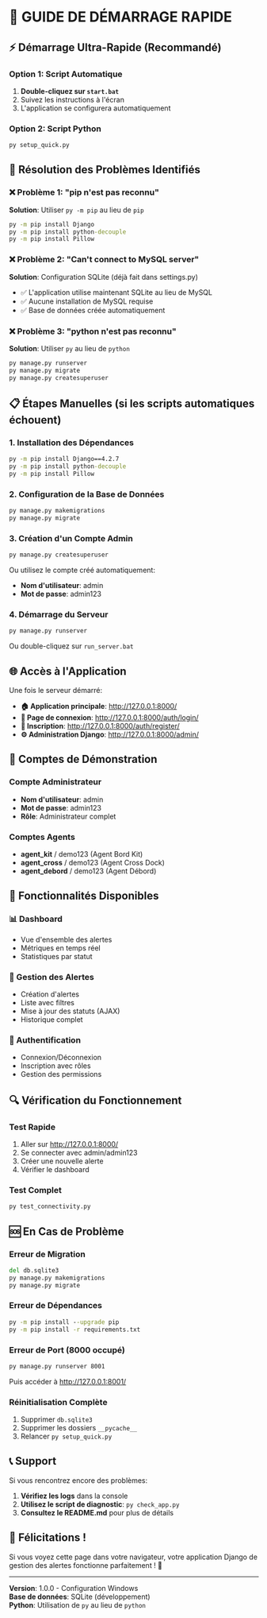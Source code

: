 # 🚀 GUIDE DE DÉMARRAGE RAPIDE

## ⚡ Démarrage Ultra-Rapide (Recommandé)

### Option 1: Script Automatique
1. **Double-cliquez sur `start.bat`**
2. Suivez les instructions à l'écran
3. L'application se configurera automatiquement

### Option 2: Script Python
```cmd
py setup_quick.py
```

## 🔧 Résolution des Problèmes Identifiés

### ❌ Problème 1: "pip n'est pas reconnu"
**Solution**: Utiliser `py -m pip` au lieu de `pip`
```cmd
py -m pip install Django
py -m pip install python-decouple
py -m pip install Pillow
```

### ❌ Problème 2: "Can't connect to MySQL server"
**Solution**: Configuration SQLite (déjà fait dans settings.py)
- ✅ L'application utilise maintenant SQLite au lieu de MySQL
- ✅ Aucune installation de MySQL requise
- ✅ Base de données créée automatiquement

### ❌ Problème 3: "python n'est pas reconnu"
**Solution**: Utiliser `py` au lieu de `python`
```cmd
py manage.py runserver
py manage.py migrate
py manage.py createsuperuser
```

## 📋 Étapes Manuelles (si les scripts automatiques échouent)

### 1. Installation des Dépendances
```cmd
py -m pip install Django==4.2.7
py -m pip install python-decouple
py -m pip install Pillow
```

### 2. Configuration de la Base de Données
```cmd
py manage.py makemigrations
py manage.py migrate
```

### 3. Création d'un Compte Admin
```cmd
py manage.py createsuperuser
```
Ou utilisez le compte créé automatiquement:
- **Nom d'utilisateur**: admin
- **Mot de passe**: admin123

### 4. Démarrage du Serveur
```cmd
py manage.py runserver
```
Ou double-cliquez sur `run_server.bat`

## 🌐 Accès à l'Application

Une fois le serveur démarré:

- **🏠 Application principale**: http://127.0.0.1:8000/
- **🔐 Page de connexion**: http://127.0.0.1:8000/auth/login/
- **📝 Inscription**: http://127.0.0.1:8000/auth/register/
- **⚙️ Administration Django**: http://127.0.0.1:8000/admin/

## 👥 Comptes de Démonstration

### Compte Administrateur
- **Nom d'utilisateur**: admin
- **Mot de passe**: admin123
- **Rôle**: Administrateur complet

### Comptes Agents
- **agent_kit** / demo123 (Agent Bord Kit)
- **agent_cross** / demo123 (Agent Cross Dock)
- **agent_debord** / demo123 (Agent Débord)

## 🎯 Fonctionnalités Disponibles

### 📊 Dashboard
- Vue d'ensemble des alertes
- Métriques en temps réel
- Statistiques par statut

### 🚨 Gestion des Alertes
- Création d'alertes
- Liste avec filtres
- Mise à jour des statuts (AJAX)
- Historique complet

### 👤 Authentification
- Connexion/Déconnexion
- Inscription avec rôles
- Gestion des permissions

## 🔍 Vérification du Fonctionnement

### Test Rapide
1. Aller sur http://127.0.0.1:8000/
2. Se connecter avec admin/admin123
3. Créer une nouvelle alerte
4. Vérifier le dashboard

### Test Complet
```cmd
py test_connectivity.py
```

## 🆘 En Cas de Problème

### Erreur de Migration
```cmd
del db.sqlite3
py manage.py makemigrations
py manage.py migrate
```

### Erreur de Dépendances
```cmd
py -m pip install --upgrade pip
py -m pip install -r requirements.txt
```

### Erreur de Port (8000 occupé)
```cmd
py manage.py runserver 8001
```
Puis accéder à http://127.0.0.1:8001/

### Réinitialisation Complète
1. Supprimer `db.sqlite3`
2. Supprimer les dossiers `__pycache__`
3. Relancer `py setup_quick.py`

## 📞 Support

Si vous rencontrez encore des problèmes:

1. **Vérifiez les logs** dans la console
2. **Utilisez le script de diagnostic**: `py check_app.py`
3. **Consultez le README.md** pour plus de détails

## 🎉 Félicitations !

Si vous voyez cette page dans votre navigateur, votre application Django de gestion des alertes fonctionne parfaitement ! 🚀

---

**Version**: 1.0.0 - Configuration Windows  
**Base de données**: SQLite (développement)  
**Python**: Utilisation de `py` au lieu de `python`